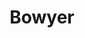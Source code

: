 ---
title: Bowyer
crosslinks:
- mechanicalheadpens
- JohnCena
- StreetFights
- ShitEvilModsSay
- ArtisanVideos
---